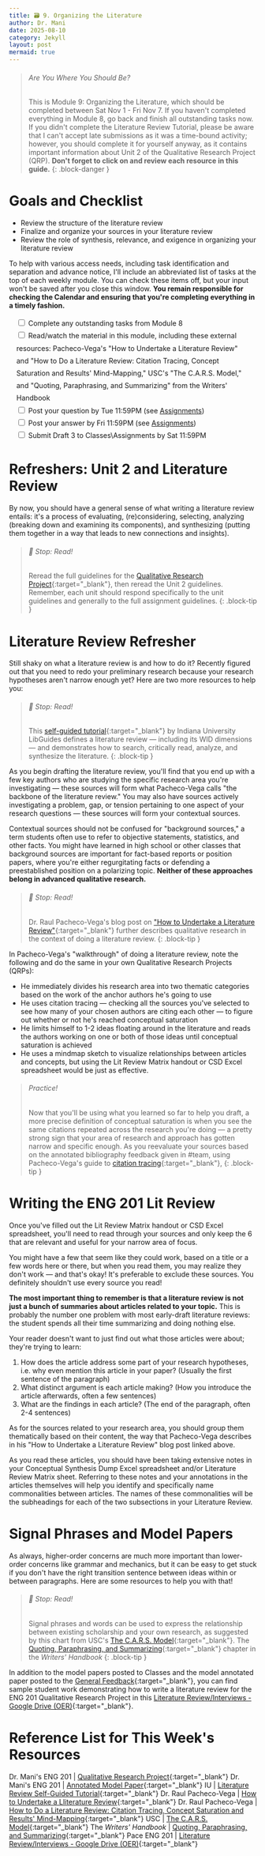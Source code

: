 ```yaml
---
title: 🗃️ 9. Organizing the Literature
author: Dr. Mani
date: 2025-08-10
category: Jekyll
layout: post
mermaid: true
---
```


> ###### Are You Where You Should Be?
> This is Module 9: Organizing the Literature, which should be completed between Sat Nov 1 - Fri Nov 7. If you haven't completed everything in Module 8, go back and finish all outstanding tasks now. If you didn't complete the Literature Review Tutorial, please be aware that I can't accept late submissions as it was a time-bound activity; however, you should complete it for yourself anyway, as it contains important information about Unit 2 of the Qualitative Research Project (QRP). **Don't forget to click on and review each resource in this guide.**
{: .block-danger }

# Goals and Checklist

- Review the structure of the literature review
- Finalize and organize your sources in your literature review
- Review the role of synthesis, relevance, and exigence in organizing your literature review

To help with various access needs, including task identification and separation and advance notice, I'll include an abbreviated list of tasks at the top of each weekly module. You can check these items off, but your input won't be saved after you close this window. **You remain responsible for checking the Calendar and ensuring that you're completing everything in a timely fashion.**

<div style="margin:15px; line-height:1.8em;">
<div>
    <input type="checkbox" name="uchk">
    <label for="chk">Complete any outstanding tasks from Module 8</label>
</div>
<div>
  <input type="checkbox" name="uchk">
  <label for="uchk">Read/watch the material in this module, including these external resources: Pacheco-Vega's "How to Undertake a Literature Review" and "How to Do a Literature Review: Citation Tracing, Concept Saturation and Results' Mind-Mapping," USC's "The C.A.R.S. Model," and "Quoting, Paraphrasing, and Summarizing" from the Writers' Handbook</label>
</div>
<div>
  <input type="checkbox" name="uchk">
  <label for="uchk">Post your question by Tue 11:59PM (see <a href="https://visforvali.github.io/eng201-oer/pages/assignments/">Assignments</a>)</label>
</div>
<div>
  <input type="checkbox" name="uchk">
  <label for="uchk">Post your answer by Fri 11:59PM (see <a href="https://visforvali.github.io/eng201-oer/pages/assignments/">Assignments</a>)</label>
</div>
<div>
  <input type="checkbox" name="uchk">
  <label for="uchk">Submit Draft 3 to Classes\Assignments by Sat 11:59PM</label>
</div>
</div>

# Refreshers: Unit 2 and Literature Review

By now, you should have a general sense of what writing a literature review entails: it's a process of evaluating, (re)considering, selecting, analyzing (breaking down and examining its components), and synthesizing (putting them together in a way that leads to new connections and insights). 

> ###### 🛑 Stop: Read!
> Reread the full guidelines for the [Qualitative Research Project](/eng201-oer/pages/assignments.md){:target="_blank"}, then reread the Unit 2 guidelines. Remember, each unit should respond specifically to the unit guidelines and generally to the full assignment guidelines.
{: .block-tip }

# Literature Review Refresher

Still shaky on what a literature review is and how to do it? Recently figured out that you need to redo your preliminary research because your research hypotheses aren't narrow enough yet? Here are two more resources to help you:

> ###### 🛑 Stop: Read!
> This [self-guided tutorial](https://iu.libguides.com/literaturereview){:target="_blank"} by Indiana University LibGuides defines a literature review &mdash; including its WID dimensions &mdash; and demonstrates how to search, critically read, analyze, and synthesize the literature. 
{: .block-tip }

As you begin drafting the literature review, you'll find that you end up with a few key authors who are studying the specific research area you're investigating &mdash; these sources will form what Pacheco-Vega calls "the backbone of the literature review." You may also have sources actively investigating a problem, gap, or tension pertaining to one aspect of your research questions &mdash; these sources will form your contextual sources.

Contextual sources should not be confused for "background sources," a term students often use to refer to objective statements, statistics, and other facts. You might have learned in high school or other classes that background sources are important for fact-based reports or position papers, where you're either regurgitating facts or defending a preestablished position on a polarizing topic. **Neither of these approaches belong in advanced qualitative research.** 

> ###### 🛑 Stop: Read!
> Dr. Raul Pacheco-Vega's blog post on ["How to Undertake a Literature Review"](http://www.raulpacheco.org/2017/04/how-to-undertake-a-literature-review/){:target="_blank"} further describes qualitative research in the context of doing a literature review.
{: .block-tip }

In Pacheco-Vega's "walkthrough" of doing a literature review, note the following and do the same in your own Qualitative Research Projects (QRPs):

- He immediately divides his research area into two thematic categories based on the work of the anchor authors he's going to use
- He uses citation tracing &mdash; checking all the sources you've selected to see how many of your chosen authors are citing each other &mdash; to figure out whether or not he's reached conceptual saturation
- He limits himself to 1-2 ideas floating around in the literature and reads the authors working on one or both of those ideas until conceptual saturation is achieved
- He uses a mindmap sketch to visualize relationships between articles and concepts, but using the Lit Review Matrix handout or CSD Excel spreadsheet would be just as effective.
 
> ###### Practice!
> Now that you'll be using what you learned so far to help you draft, a more precise definition of conceptual saturation is when you see the same citations repeated across the research you're doing &mdash; a pretty strong sign that your area of research and approach has gotten narrow and specific enough. As you reevaluate your sources based on the annotated bibliography feedback given in #team, using Pacheco-Vega's guide to [citation tracing](https://www.raulpacheco.org/2016/06/how-to-do-a-literature-review-citation-tracing-concept-saturation-and-results-mind-mapping/){:target="_blank"}, 
{: .block-tip }

# Writing the ENG 201 Lit Review

Once you've filled out the Lit Review Matrix handout or CSD Excel spreadsheet, you'll need to read through your sources and only keep the 6 that are relevant and useful for your narrow area of focus. 

You might have a few that seem like they could work, based on a title or a few words here or there, but when you read them, you may realize they don't work &mdash; and that's okay! It's preferable to exclude these sources. You definitely shouldn't use every source you read! 

**The most important thing to remember is that a literature review is not just a bunch of summaries about articles related to your topic.** This is probably the number one problem with most early-draft literature reviews: the student spends all their time summarizing and doing nothing else. 

Your reader doesn't want to just find out what those articles were about; they're trying to learn:

1. How does the article address some part of your research hypotheses, i.e. why even mention this article in your paper? (Usually the first sentence of the paragraph)
2. What distinct argument is each article making? (How you introduce the article afterwards, often a few sentences)
3. What are the findings in each article? (The end of the paragraph, often 2-4 sentences)

As for the sources related to your research area, you should group them thematically based on their content, the way that Pacheco-Vega describes in his "How to Undertake a Literature Review" blog post linked above.

As you read these articles, you should have been taking extensive notes in your Conceptual Synthesis Dump Excel spreadsheet and/or Literature Review Matrix sheet. Referring to these notes and your annotations in the articles themselves will help you identify and specifically name commonalities between articles. The names of these commonalities will be the subheadings for each of the two subsections in your Literature Review.

# Signal Phrases and Model Papers

As always, higher-order concerns are much more important than lower-order concerns like grammar and mechanics, but it can be easy to get stuck if you don't have the right transition sentence between ideas within or between paragraphs. Here are some resources to help you with that!

> ###### 🛑 Stop: Read!
> Signal phrases and words can be used to express the relationship between existing scholarship and your own research, as suggested by this chart from USC's [The C.A.R.S. Model](https://libguides.usc.edu/writingguide/CARS){:target="_blank"}. The [Quoting, Paraphrasing, and Summarizing](https://2012books.lardbucket.org/books/writers-handbook/s26-03-quoting-paraphrasing-and-summa.html){:target="_blank"} chapter in the *Writers' Handbook* 
{: .block-tip }

In addition to the model papers posted to Classes and the model annotated paper posted to the [General Feedback](/eng201-oer/pages/feedback.md){:target="_blank"}, you can find sample student work demonstrating how to write a literature review for the ENG 201 Qualitative Research Project in this [Literature Review/Interviews - Google Drive (OER)](https://drive.google.com/drive/folders/1ugdiJxPXvtDQfH21U-GLylhdFxz649c8){:target="_blank"}. 


# Reference List for This Week's Resources

Dr. Mani's ENG 201 | [Qualitative Research Project](/eng201-oer/pages/assignments.md){:target="_blank"}
Dr. Mani's ENG 201 | [Annotated Model Paper](https://visforvali.github.io/eng201-oer/assets/pdfs/model_paper1_annotated.pdf){:target="_blank"}
IU | [Literature Review Self-Guided Tutorial](https://iu.libguides.com/literaturereview){:target="_blank"}
Dr. Raul Pacheco-Vega | [How to Undertake a Lliterature Review](http://www.raulpacheco.org/2017/04/how-to-undertake-a-literature-review/){:target="_blank"}
Dr. Raul Pacheco-Vega | [How to Do a Literature Review: Citation Tracing, Concept Saturation and Results' Mind-Mapping](https://www.raulpacheco.org/2016/06/how-to-do-a-literature-review-citation-tracing-concept-saturation-and-results-mind-mapping/){:target="_blank"}
USC | [The C.A.R.S. Model](https://libguides.usc.edu/writingguide/CARS){:target="_blank"}
The *Writers' Handbook* | [Quoting, Paraphrasing, and Summarizing](https://2012books.lardbucket.org/books/writers-handbook/s26-03-quoting-paraphrasing-and-summa.html){:target="_blank"}
Pace ENG 201 | [Literature Review/Interviews - Google Drive (OER)](https://drive.google.com/drive/folders/1ugdiJxPXvtDQfH21U-GLylhdFxz649c8){:target="_blank"}